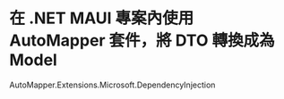 # 在 .NET MAUI 專案內使用 AutoMapper 套件，將 DTO 轉換成為 Model

AutoMapper.Extensions.Microsoft.DependencyInjection

